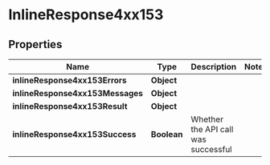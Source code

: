 # InlineResponse4xx153

## Properties
Name | Type | Description | Notes
------------ | ------------- | ------------- | -------------
**inlineResponse4xx153Errors** | **Object** |  | 
**inlineResponse4xx153Messages** | **Object** |  | 
**inlineResponse4xx153Result** | **Object** |  | 
**inlineResponse4xx153Success** | **Boolean** | Whether the API call was successful | 
